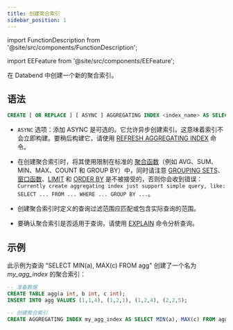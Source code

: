```yaml
---
title: 创建聚合索引
sidebar_position: 1
---
```


import FunctionDescription from '@site/src/components/FunctionDescription';

<FunctionDescription description="引入或更新版本：v1.2.339"/>

import EEFeature from '@site/src/components/EEFeature';

<EEFeature featureName='AGGREGATING INDEX'/>

在 Databend 中创建一个新的聚合索引。

## 语法

```sql
CREATE [ OR REPLACE ] [ ASYNC ] AGGREGATING INDEX <index_name> AS SELECT ...
```

- `ASYNC` 选项：添加 ASYNC 是可选的。它允许异步创建索引。这意味着索引不会立即构建。要稍后构建它，请使用 [REFRESH AGGREGATING INDEX](refresh-aggregating-index.md) 命令。

- 在创建聚合索引时，将其使用限制在标准的 [聚合函数](../../../20-sql-functions/07-aggregate-functions/index.md)（例如 AVG、SUM、MIN、MAX、COUNT 和 GROUP BY）中，同时请注意 [GROUPING SETS](/guides/query/groupby/group-by-grouping-sets)、[窗口函数](../../../20-sql-functions/08-window-functions/index.md)、[LIMIT](../../20-query-syntax/01-query-select.md#limit-clause) 和 [ORDER BY](../../20-query-syntax/01-query-select.md#order-by-clause) 是不被接受的，否则你会收到错误：`Currently create aggregating index just support simple query, like: SELECT ... FROM ... WHERE ... GROUP BY ...`。

- 创建聚合索引时定义的查询过滤范围应匹配或包含实际查询的范围。

- 要确认聚合索引是否适用于查询，请使用 [EXPLAIN](../../40-explain-cmds/explain.md) 命令分析查询。

## 示例

此示例为查询 "SELECT MIN(a), MAX(c) FROM agg" 创建了一个名为 *my_agg_index* 的聚合索引：

```sql
-- 准备数据
CREATE TABLE agg(a int, b int, c int);
INSERT INTO agg VALUES (1,1,4), (1,2,1), (1,2,4), (2,2,5);

-- 创建聚合索引
CREATE AGGREGATING INDEX my_agg_index AS SELECT MIN(a), MAX(c) FROM agg;
```